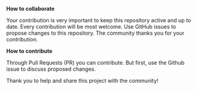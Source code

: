 **How to collaborate**

Your contribution is very important to keep this repository active and up to date. Every contribution will be most welcome. Use GitHub issues to propose changes to this repository. The community thanks you for your contribution.

**How to contribute**

Through Pull Requests (PR) you can contribute. But first, use the Github issue to discuss proposed changes.

Thank you to help and share this project with the community!
